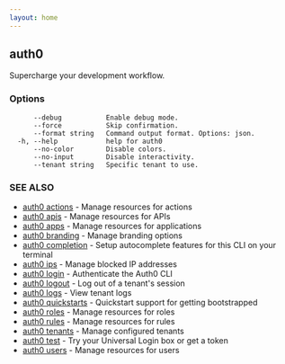 ```yaml
---
layout: home
---
```

## auth0

Supercharge your development workflow.

### Options

```
      --debug           Enable debug mode.
      --force           Skip confirmation.
      --format string   Command output format. Options: json.
  -h, --help            help for auth0
      --no-color        Disable colors.
      --no-input        Disable interactivity.
      --tenant string   Specific tenant to use.
```

### SEE ALSO

* [auth0 actions](auth0_actions.md)	 - Manage resources for actions
* [auth0 apis](auth0_apis.md)	 - Manage resources for APIs
* [auth0 apps](auth0_apps.md)	 - Manage resources for applications
* [auth0 branding](auth0_branding.md)	 - Manage branding options
* [auth0 completion](auth0_completion.md)	 - Setup autocomplete features for this CLI on your terminal
* [auth0 ips](auth0_ips.md)	 - Manage blocked IP addresses
* [auth0 login](auth0_login.md)	 - Authenticate the Auth0 CLI
* [auth0 logout](auth0_logout.md)	 - Log out of a tenant's session
* [auth0 logs](auth0_logs.md)	 - View tenant logs
* [auth0 quickstarts](auth0_quickstarts.md)	 - Quickstart support for getting bootstrapped
* [auth0 roles](auth0_roles.md)	 - Manage resources for roles
* [auth0 rules](auth0_rules.md)	 - Manage resources for rules
* [auth0 tenants](auth0_tenants.md)	 - Manage configured tenants
* [auth0 test](auth0_test.md)	 - Try your Universal Login box or get a token
* [auth0 users](auth0_users.md)	 - Manage resources for users

